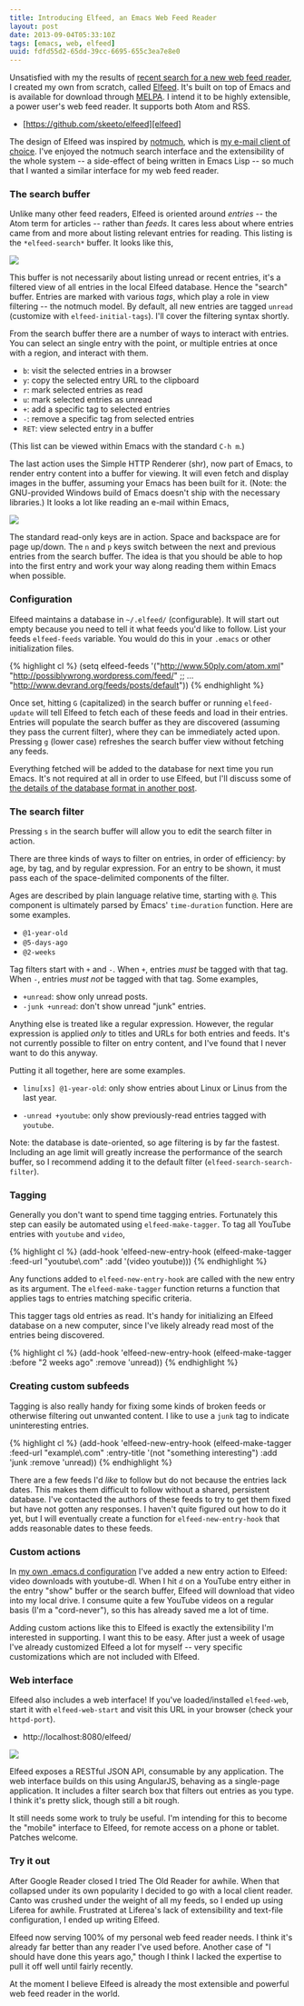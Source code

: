 ```yaml
---
title: Introducing Elfeed, an Emacs Web Feed Reader
layout: post
date: 2013-09-04T05:33:10Z
tags: [emacs, web, elfeed]
uuid: fdfd55d2-65dd-39cc-6695-655c3ea7e8e0
---
```


Unsatisfied with my the results of
[recent search for a new web feed reader][reader], I created my own
from scratch, called [Elfeed][elfeed]. It's built on top of Emacs and
is available for download through [MELPA][melpa]. I intend it to be
highly extensible, a power user's web feed reader. It supports both
Atom and RSS.

 * [https://github.com/skeeto/elfeed][elfeed]

The design of Elfeed was inspired by [notmuch][notmuch], which is
[my e-mail client of choice][mail]. I've enjoyed the notmuch search
interface and the extensibility of the whole system -- a side-effect
of being written in Emacs Lisp -- so much that I wanted a similar
interface for my web feed reader.

### The search buffer

Unlike many other feed readers, Elfeed is oriented around *entries* --
the Atom term for articles -- rather than *feeds*. It cares less about
where entries came from and more about listing relevant entries for
reading. This listing is the `*elfeed-search*` buffer. It looks like
this,

[![](/img/elfeed/search-thumb.png)](/img/elfeed/search.png)

This buffer is not necessarily about listing unread or recent entries,
it's a filtered view of all entries in the local Elfeed database.
Hence the "search" buffer. Entries are marked with various *tags*,
which play a role in view filtering -- the notmuch model. By default,
all new entries are tagged `unread` (customize with
`elfeed-initial-tags`). I'll cover the filtering syntax shortly.

From the search buffer there are a number of ways to interact with
entries. You can select an single entry with the point, or multiple
entries at once with a region, and interact with them.

 * `b`: visit the selected entries in a browser
 * `y`: copy the selected entry URL to the clipboard
 * `r`: mark selected entries as read
 * `u`: mark selected entries as unread
 * `+`: add a specific tag to selected entries
 * `-`: remove a specific tag from selected entries
 * `RET`: view selected entry in a buffer

(This list can be viewed within Emacs with the standard `C-h m`.)

The last action uses the Simple HTTP Renderer (shr), now part of
Emacs, to render entry content into a buffer for viewing. It will even
fetch and display images in the buffer, assuming your Emacs has been
built for it. (Note: the GNU-provided Windows build of Emacs doesn't
ship with the necessary libraries.) It looks a lot like reading an
e-mail within Emacs,

[![](/img/elfeed/show-thumb.png)](/img/elfeed/show.png)

The standard read-only keys are in action. Space and backspace are for
page up/down. The `n` and `p` keys switch between the next and
previous entries from the search buffer. The idea is that you should
be able to hop into the first entry and work your way along reading
them within Emacs when possible.

### Configuration

Elfeed maintains a database in `~/.elfeed/` (configurable). It will
start out empty because you need to tell it what feeds you'd like to
follow. List your feeds `elfeed-feeds` variable. You would do this in
your `.emacs` or other initialization files.

{% highlight cl %}
(setq elfeed-feeds
      '("http://www.50ply.com/atom.xml"
        "http://possiblywrong.wordpress.com/feed/"
        ;; ...
        "http://www.devrand.org/feeds/posts/default"))
{% endhighlight %}

Once set, hitting `G` (capitalized) in the search buffer or running
`elfeed-update` will tell Elfeed to fetch each of these feeds and load
in their entries. Entries will populate the search buffer as they are
discovered (assuming they pass the current filter), where they can be
immediately acted upon. Pressing `g` (lower case) refreshes the search
buffer view without fetching any feeds.

Everything fetched will be added to the database for next time you run
Emacs. It's not required at all in order to use Elfeed, but I'll
discuss some of
[the details of the database format in another post](/blog/2013/09/09/).

### The search filter

Pressing `s` in the search buffer will allow you to edit the search
filter in action.

There are three kinds of ways to filter on entries, in order of
efficiency: by age, by tag, and by regular expression. For an entry to
be shown, it must pass each of the space-delimited components of the
filter.

Ages are described by plain language relative time, starting with `@`.
This component is ultimately parsed by Emacs' `time-duration`
function. Here are some examples.

 * `@1-year-old`
 * `@5-days-ago`
 * `@2-weeks`

Tag filters start with `+` and `-`. When `+`, entries *must* be tagged
with that tag. When `-`, entries *must not* be tagged with that tag.
Some examples,

 * `+unread`: show only unread posts.
 * `-junk +unread`: don't show unread "junk" entries.

Anything else is treated like a regular expression. However, the
regular expression is applied *only* to titles and URLs for both
entries and feeds. It's not currently possible to filter on entry
content, and I've found that I never want to do this anyway.

Putting it all together, here are some examples.

 * `linu[xs] @1-year-old`: only show entries about Linux or Linus from
   the last year.

 * `-unread +youtube`: only show previously-read entries tagged
   with `youtube`.

Note: the database is date-oriented, so age filtering is by far the
fastest. Including an age limit will greatly increase the performance
of the search buffer, so I recommend adding it to the default filter
(`elfeed-search-search-filter`).

### Tagging

Generally you don't want to spend time tagging entries. Fortunately
this step can easily be automated using `elfeed-make-tagger`. To tag
all YouTube entries with `youtube` and `video`,

{% highlight cl %}
(add-hook 'elfeed-new-entry-hook
          (elfeed-make-tagger :feed-url "youtube\\.com"
                              :add '(video youtube)))
{% endhighlight %}

Any functions added to `elfeed-new-entry-hook` are called with the new
entry as its argument. The `elfeed-make-tagger` function returns a
function that applies tags to entries matching specific criteria.

This tagger tags old entries as read. It's handy for initializing an
Elfeed database on a new computer, since I've likely already read most
of the entries being discovered.

{% highlight cl %}
(add-hook 'elfeed-new-entry-hook
          (elfeed-make-tagger :before "2 weeks ago"
                              :remove 'unread))
{% endhighlight %}

### Creating custom subfeeds

Tagging is also really handy for fixing some kinds of broken feeds or
otherwise filtering out unwanted content. I like to use a `junk` tag
to indicate uninteresting entries.

{% highlight cl %}
(add-hook 'elfeed-new-entry-hook
          (elfeed-make-tagger :feed-url "example\\.com"
                              :entry-title '(not "something interesting")
                              :add 'junk
                              :remove 'unread))
{% endhighlight %}

There are a few feeds I'd *like* to follow but do not because the
entries lack dates. This makes them difficult to follow without a
shared, persistent database. I've contacted the authors of these feeds
to try to get them fixed but have not gotten any responses. I haven't
quite figured out how to do it yet, but I will eventually create a
function for `elfeed-new-entry-hook` that adds reasonable dates to
these feeds.

### Custom actions

In [my own .emacs.d configuration][conf] I've added a new entry action
to Elfeed: video downloads with youtube-dl. When I hit `d` on a
YouTube entry either in the entry "show" buffer or the search buffer,
Elfeed will download that video into my local drive. I consume quite a
few YouTube videos on a regular basis (I'm a "cord-never"), so this
has already saved me a lot of time.

Adding custom actions like this to Elfeed is exactly the extensibility
I'm interested in supporting. I want this to be easy. After just a
week of usage I've already customized Elfeed a lot for myself -- very
specific customizations which are not included with Elfeed.

### Web interface

Elfeed also includes a web interface! If you've loaded/installed
`elfeed-web`, start it with `elfeed-web-start` and visit this URL in
your browser (check your `httpd-port`).

 * http://localhost:8080/elfeed/

[![](/img/elfeed/web-thumb.png)](/img/elfeed/web.png)

Elfeed exposes a RESTful JSON API, consumable by any application. The
web interface builds on this using AngularJS, behaving as a
single-page application. It includes a filter search box that filters
out entries as you type. I think it's pretty slick, though still a bit
rough.

It still needs some work to truly be useful. I'm intending for this to
become the "mobile" interface to Elfeed, for remote access on a phone
or tablet. Patches welcome.

### Try it out

After Google Reader closed I tried The Old Reader for awhile. When
that collapsed under its own popularity I decided to go with a local
client reader. Canto was crushed under the weight of all my feeds, so
I ended up using Liferea for awhile. Frustrated at Liferea's lack of
extensibility and text-file configuration, I ended up writing Elfeed.

Elfeed now serving 100% of my personal web feed reader needs. I think
it's already far better than any reader I've used before. Another case
of "I should have done this years ago," though I think I lacked the
expertise to pull it off well until fairly recently.

At the moment I believe Elfeed is already the most extensible and
powerful web feed reader in the world.


[reader]: /blog/2013/06/13/
[elfeed]: https://github.com/skeeto/elfeed
[melpa]: http://melpa.milkbox.net/
[mail]: /blog/2013/09/03/
[notmuch]: http://notmuchmail.org/
[conf]: https://github.com/skeeto/.emacs.d
[rdf]: http://en.wikipedia.org/wiki/RDF_feed
